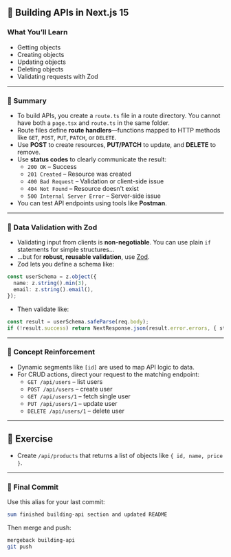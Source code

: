 
## 📡 Building APIs in Next.js 15

### What You’ll Learn

- Getting objects
- Creating objects
- Updating objects
- Deleting objects
- Validating requests with Zod

---

### 🔁 Summary

- To build APIs, you create a `route.ts` file in a route directory. You cannot have both a `page.tsx` and `route.ts` in the same folder.
- Route files define **route handlers**—functions mapped to HTTP methods like `GET`, `POST`, `PUT`, `PATCH`, or `DELETE`.
- Use **POST** to create resources, **PUT/PATCH** to update, and **DELETE** to remove.
- Use **status codes** to clearly communicate the result:
  - `200 OK` – Success
  - `201 Created` – Resource was created
  - `400 Bad Request` – Validation or client-side issue
  - `404 Not Found` – Resource doesn't exist
  - `500 Internal Server Error` – Server-side issue
- You can test API endpoints using tools like **Postman**.

---

### 🧪 Data Validation with Zod

- Validating input from clients is **non-negotiable**. You can use plain `if` statements for simple structures...
- ...but for **robust, reusable validation**, use [Zod](https://zod.dev/).
- Zod lets you define a schema like:

```ts
const userSchema = z.object({
  name: z.string().min(3),
  email: z.string().email(),
});
```

- Then validate like:

```ts
const result = userSchema.safeParse(req.body);
if (!result.success) return NextResponse.json(result.error.errors, { status: 400 });
```

---

### 🧠 Concept Reinforcement

- Dynamic segments like `[id]` are used to map API logic to data.
- For CRUD actions, direct your request to the matching endpoint:
  - `GET /api/users` – list users
  - `POST /api/users` – create user
  - `GET /api/users/1` – fetch single user
  - `PUT /api/users/1` – update user
  - `DELETE /api/users/1` – delete user

---

## 🏁 Exercise

- Create `/api/products` that returns a list of objects like `{ id, name, price }`.

---

### 🚀 Final Commit

Use this alias for your last commit:

```bash
sum finished building-api section and updated README
```

Then merge and push:

```bash
mergeback building-api
git push
```
